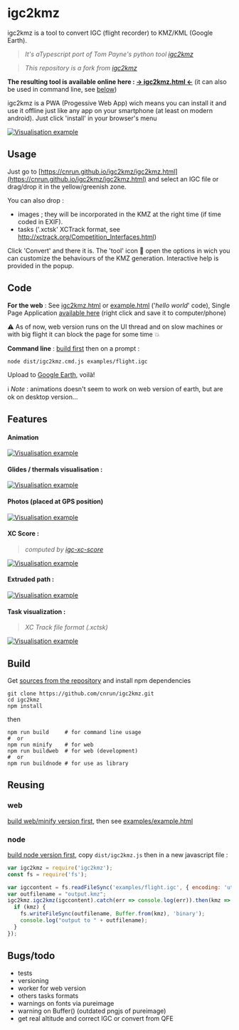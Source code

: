 # igc2kmz
igc2kmz is a tool to convert IGC (flight recorder) to KMZ/KML (Google Earth).

> *It's aTypescript port of Tom Payne's python tool [igc2kmz](https://github.com/twpayne/igc2kmz)*

> *This repository is a fork from [igc2kmz](https://spasutto.github.io/igc2kmz)*

**The resulting tool is available online here : [&#x2192; igc2kmz.html &#x2190;](https://cnrun.github.io/igc2kmz/igc2kmz.html)** (it can also be used in command line, see [below](#usage))

igc2kmz is a PWA (Progessive Web App) wich means you can install it and use it offline just like any app on your smartphone (at least on modern android). Just click 'install' in your browser's menu

[![Visualisation example](doc/output_MtBlanc.jpg?raw=true)](doc/output_MtBlanc.jpg?raw=true)

## Usage
Just go to [https://cnrun.github.io/igc2kmz/igc2kmz.html](https://cnrun.github.io/igc2kmz/igc2kmz.html) and select an IGC file or drag/drop it in the yellow/greenish zone.

You can also drop :
- images ; they will be incorporated in the KMZ at the right time (if time coded in EXIF).
- tasks ('.xctsk' XCTrack format, see http://xctrack.org/Competition_Interfaces.html)

Click 'Convert' and there it is. The 'tool' icon 🔧 open the options in wich you can customize the behaviours of the KMZ generation. Interactive help is provided in the popup.

## Code
**For the web** : See [igc2kmz.html](igc2kmz.html) or [example.html](examples/example.html) ('*hello world*' code), Single Page Application [available here](https://cnrun.github.io/igc2kmz/dist/igc2kmz_spa.html) (right click and save it to computer/phone)

:warning: As of now, web version runs on the UI thread and on slow machines or with big flight it can block the page for some time :boom:

**Command line** : [build first](#build) then on a prompt :
```
node dist/igc2kmz.cmd.js examples/flight.igc
```
Upload to [Google Earth](https://earth.google.com/web/), voilà!

:information_source: *Note* : animations doesn't seem to work on web version of earth, but are ok on desktop version...

## Features
#### Animation
[![Visualisation example](doc/animation.webp?raw=true)](doc/animation.webp?raw=true)
#### Glides / thermals visualisation :
[![Visualisation example](doc/thermals_glides.jpg?raw=true)](doc/thermals_glides.jpg?raw=true)
#### Photos (placed at GPS position)
[![Visualisation example](doc/inline_photos.jpg?raw=true)](doc/inline_photos.jpg?raw=true)
#### XC Score :
> *computed by [igc-xc-score](https://github.com/mmomtchev/igc-xc-score)*

[![Visualisation example](doc/xc_score.jpg?raw=true)](doc/xc_score.jpg?raw=true)
#### Extruded path :
[![Visualisation example](doc/extruded_path.jpg?raw=true)](doc/extruded_path.jpg?raw=true)
#### Task visualization :
> *XC Track file format (.xctsk)*

[![Visualisation example](doc/task.jpg?raw=true)](doc/task.jpg?raw=true)

## Build
Get [sources from the repository](https://github.com/cnrun/igc2kmz) and install npm dependencies
```
git clone https://github.com/cnrun/igc2kmz.git
cd igc2kmz
npm install
```
then
```
npm run build     # for command line usage
#  or
npm run minify    # for web
npm run buildweb  # for web (development)
#  or
npm run buildnode # for use as library
```

## Reusing
### web

[build web/minify version first](#build), then see [examples/example.html](https://github.com/cnrun/igc2kmz/blob/master/examples/example.html)

### node
[build node version first](#build), copy `dist/igc2kmz.js` then in a new javascript file :
```javascript
var igc2kmz = require('igc2kmz');
const fs = require('fs');

var igccontent = fs.readFileSync('examples/flight.igc', { encoding: 'utf8', flag: 'r' });
var outfilename = "output.kmz";
igc2kmz.igc2kmz(igccontent).catch(err => console.log(err)).then(kmz => {
  if (kmz) {
    fs.writeFileSync(outfilename, Buffer.from(kmz), 'binary');
    console.log("output to " + outfilename);
  }
});
```

## Bugs/todo
 - tests
 - versioning
 - worker for web version
 - others tasks formats
 - warnings on fonts via pureimage
 - warning on Buffer() (outdated pngjs of pureimage)
 - get real altitude and correct IGC or convert from QFE


